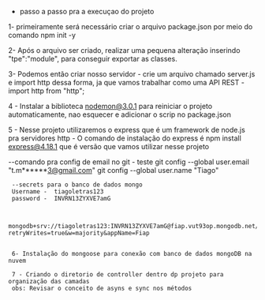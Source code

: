 - passo a passo pra a execuçao do projeto

1- primeiramente será necessário criar o arquivo package.json por meio do comando npm init -y

2- Após o arquivo ser criado, realizar uma pequena alteração inserindo "tpe":"module", para conseguir exportar as classes.

3- Podemos então criar nosso servidor - crie um arquivo chamado server.js e import http dessa forma, ja que vamos trabalhar como uma API REST - import http from "http";

4 - Instalar a biblioteca nodemon@3.0.1 para reiniciar o projeto automaticamente, nao esquecer e adicionar o scrip no package.json

5 - Nesse projeto utilizaremos o express que é um framework de node.js pra servidores http - O comando de instalação do express é 
npm install express@4.18.1 que é versão que vamos utilizar nesse projeto


--comando pra config de email no git - teste
     git config --global user.email "t.m******3@gmail.com"
     git config --global user.name "Tiago"


     --secrets para o banco de dados mongo
     Username -  tiagoletras123
     password -  INVRN13ZYXVE7amG


     mongodb+srv://tiagoletras123:INVRN13ZYXVE7amG@fiap.vut93op.mongodb.net/?retryWrites=true&w=majority&appName=Fiap


     6- Instalação do mongoose para conexão com banco de dados mongoDB na nuvem

     7 - Criando o diretorio de controller dentro dp projeto para organização das camadas
     obs: Revisar o conceito de asyns e sync nos métodos 
